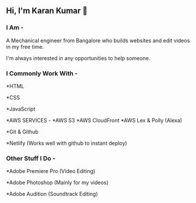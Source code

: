 ## Hi, I'm Karan Kumar 👋

<!--
**Kashin98/Kashin98** is a ✨ _special_ ✨ repository because its `README.md` (this file) appears on your GitHub profile.-->

### I Am -
A Mechanical engineer from Bangalore who builds websites and edit videos in my free time.

I'm always interested in any opportunities to help someone.

### I Commonly Work With -
*HTML

*CSS

*JavaScript

*AWS SERVICES -
  *AWS S3 
  *AWS CloudFront 
  *AWS Lex & Polly (Alexa)

*Git & Github

*Netlify (Works well with github to instant deploy)




### Other Stuff I Do -

*Adobe Premiere Pro (Video Editing)

*Adobe Photoshop (Mainly for my videos)

*Adobe Audition (Soundtrack Editing)
